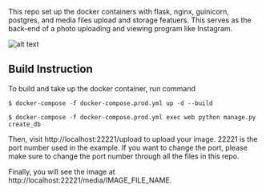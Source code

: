 This repo set up the docker containers with flask, nginx, guinicorn, postgres, and media files upload and storage featuers. This serves as the back-end of a photo uploading and viewing program like Instagram. 

![alt text](https://github.com/ypei23/flask-on-docker/blob/laststep/s.jpg)

## Build Instruction 

To build and take up the docker container, run command 

```
$ docker-compose -f docker-compose.prod.yml up -d --build 

$ docker-compose -f docker-compose.prod.yml exec web python manage.py create_db 
```
Then, visit http://localhost:22221/upload to upload your image. 22221 is the port number used in the example. If you want to change the port, please make sure to change the port number through all the files in this repo. 

Finally, you will see the image at http://localhost:22221/media/IMAGE_FILE_NAME.  
